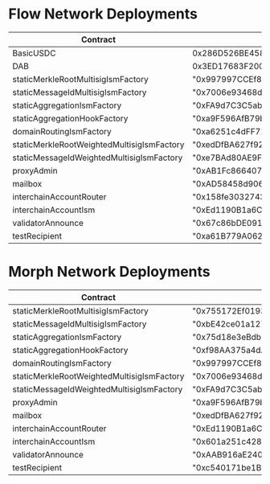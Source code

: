 # Flow Network Deployments

| Contract                                   | Address                                      |
| ------------------------------------------ | -------------------------------------------- |
| BasicUSDC                                  | 0x286D526BE458F223E30dfDF3463720bdeC374792   |
| DAB                                        | 0x3ED17683F200Be0BDBf13f34254d2c639AEe1F2F   |
| staticMerkleRootMultisigIsmFactory         | "0x997997CCEf8ce335A0D51f535BDF750641d6Cb7E" |
| staticMessageIdMultisigIsmFactory          | "0x7006e93468d4fA4c5f2d968f8aB667d73C0dCdBb" |
| staticAggregationIsmFactory                | "0xFA9d7C3C5ab6A78006b43182AD87D80aeBB8efDf" |
| staticAggregationHookFactory               | "0xa9F596AfB79bc9fC4748968379371dAbBb24f665" |
| domainRoutingIsmFactory                    | "0xa6251c4dFF7120508c90ef21447DBcC321dF8a57" |
| staticMerkleRootWeightedMultisigIsmFactory | "0xedDfBA627f92F32EE2Fe2a8035C2a7152DE83244" |
| staticMessageIdWeightedMultisigIsmFactory  | "0xe7BAd80AE9F6d5d7ede6dEd3e73dB4f29B95ef8a" |
| proxyAdmin                                 | "0xAB1Fc866407149D164B8e8909ae46029458b640d" |
| mailbox                                    | "0xAD58458d90694c0FC8cE462945bF09960426A7F5" |
| interchainAccountRouter                    | "0x158fe303274322204E5233c971CB676d768Db782" |
| interchainAccountIsm                       | "0xEd1190B1a6CE0CE6ea4C8EBD8c5B9C4a040daC76" |
| validatorAnnounce                          | "0x67c86bDE091d6cAd2b0805048c4E63faA7E05CEE" |
| testRecipient                              | "0xa61B779A062F31Be462E8E2F3bDD311308EBb2A6" |


# Morph Network Deployments
| Contract                                   | Address                                      |
| ------------------------------------------ | -------------------------------------------- |
| staticMerkleRootMultisigIsmFactory         | "0x755172Ef01936279fD12006278718073Ee326a50" |
| staticMessageIdMultisigIsmFactory          | "0xbE42ce01a127E501d6173f5bc21FF545f15bDdD8" |
| staticAggregationIsmFactory                | "0x75d18e3eBdb7F91E5FA0a14eeb88E5f7225A013e" |
| staticAggregationHookFactory               | "0xf98AA375a4dA1E26a5Ac173B4D4E47Fadd999D8C" |
| domainRoutingIsmFactory                    | "0x997997CCEf8ce335A0D51f535BDF750641d6Cb7E" |
| staticMerkleRootWeightedMultisigIsmFactory | "0x7006e93468d4fA4c5f2d968f8aB667d73C0dCdBb" |
| staticMessageIdWeightedMultisigIsmFactory  | "0xFA9d7C3C5ab6A78006b43182AD87D80aeBB8efDf" |
| proxyAdmin                                 | "0xa9F596AfB79bc9fC4748968379371dAbBb24f665" |
| mailbox                                    | "0xedDfBA627f92F32EE2Fe2a8035C2a7152DE83244" |
| interchainAccountRouter                    | "0xEd1190B1a6CE0CE6ea4C8EBD8c5B9C4a040daC76" |
| interchainAccountIsm                       | "0x601a251c428A0DD39CfF25cEBf7D9fED7Cd2e8A9" |
| validatorAnnounce                          | "0xAAB916aE240FEDaa7c569D0FB8Fc435243Ac9757" |
| testRecipient                              | "0xc540171be1B4C034b268Aa670Bcd32ab5cfC713F" |

